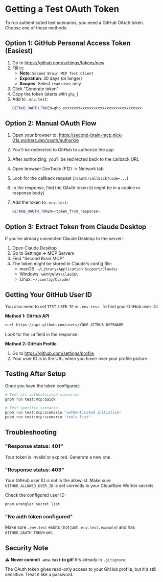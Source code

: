 # Getting a Test OAuth Token

To run authenticated test scenarios, you need a GitHub OAuth token. Choose one of these methods:

## Option 1: GitHub Personal Access Token (Easiest)

1. Go to https://github.com/settings/tokens/new
2. Fill in:
   - **Note**: `Second Brain MCP Test Client`
   - **Expiration**: 30 days (or longer)
   - **Scopes**: Select `read:user` only
3. Click "Generate token"
4. Copy the token (starts with `ghp_`)
5. Add to `.env.test`:
   ```bash
   GITHUB_OAUTH_TOKEN=ghp_xxxxxxxxxxxxxxxxxxxxxxxxxxxxxxxxxxxx
   ```

## Option 2: Manual OAuth Flow

1. Open your browser to: https://second-brain-mcp.nick-01a.workers.dev/oauth/authorize

2. You'll be redirected to GitHub to authorize the app

3. After authorizing, you'll be redirected back to the callback URL

4. Open browser DevTools (F12) → Network tab

5. Look for the callback request (`/oauth/callback?code=...`)

6. In the response, find the OAuth token (it might be in a cookie or response body)

7. Add the token to `.env.test`:
   ```bash
   GITHUB_OAUTH_TOKEN=<token_from_response>
   ```

## Option 3: Extract Token from Claude Desktop

If you've already connected Claude Desktop to the server:

1. Open Claude Desktop
2. Go to Settings → MCP Servers
3. Find "Second Brain MCP"
4. The token might be stored in Claude's config file:
   - macOS: `~/Library/Application Support/Claude/`
   - Windows: `%APPDATA%\Claude\`
   - Linux: `~/.config/Claude/`

## Getting Your GitHub User ID

You also need to set `TEST_USER_ID` in `.env.test`. To find your GitHub user ID:

**Method 1: GitHub API**
```bash
curl https://api.github.com/users/YOUR_GITHUB_USERNAME
```

Look for the `id` field in the response.

**Method 2: GitHub Profile**
1. Go to https://github.com/settings/profile
2. Your user ID is in the URL when you hover over your profile picture

## Testing After Setup

Once you have the token configured:

```bash
# Test all authenticated scenarios
pnpm run test:mcp:quick

# Test specific scenario
pnpm run test:mcp:scenario "authenticated initialize"
pnpm run test:mcp:scenario "tools list"
```

## Troubleshooting

### "Response status: 401"
Your token is invalid or expired. Generate a new one.

### "Response status: 403"
Your GitHub user ID is not in the allowlist. Make sure `GITHUB_ALLOWED_USER_ID` is set correctly in your Cloudflare Worker secrets.

Check the configured user ID:
```bash
pnpm wrangler secret list
```

### "No auth token configured"
Make sure `.env.test` exists (not just `.env.test.example`) and has `GITHUB_OAUTH_TOKEN` set.

## Security Note

⚠️ **Never commit `.env.test` to git!** It's already in `.gitignore`.

The OAuth token gives read-only access to your GitHub profile, but it's still sensitive. Treat it like a password.
